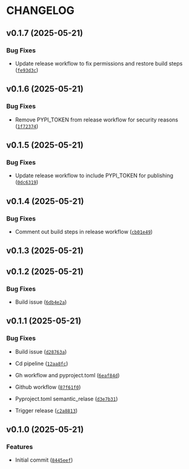 # CHANGELOG


## v0.1.7 (2025-05-21)

### Bug Fixes

- Update release workflow to fix permissions and restore build steps
  ([`fe93d3c`](https://github.com/Datura-ai/celium-sdk/commit/fe93d3c4a78ec67d79c501bd8797fe5a22f6a74e))


## v0.1.6 (2025-05-21)

### Bug Fixes

- Remove PYPI_TOKEN from release workflow for security reasons
  ([`1f72374`](https://github.com/Datura-ai/celium-sdk/commit/1f72374b7e63912fffad3a7c968feb9a49ab9244))


## v0.1.5 (2025-05-21)

### Bug Fixes

- Update release workflow to include PYPI_TOKEN for publishing
  ([`0dc6319`](https://github.com/Datura-ai/celium-sdk/commit/0dc631968f3624f9863ef97ee6ad477634ba55c6))


## v0.1.4 (2025-05-21)

### Bug Fixes

- Comment out build steps in release workflow
  ([`cb01e49`](https://github.com/Datura-ai/celium-sdk/commit/cb01e4902e4395926444ff27cfd2aef3e0bd5d2c))


## v0.1.3 (2025-05-21)


## v0.1.2 (2025-05-21)

### Bug Fixes

- Build issue
  ([`6db4e2a`](https://github.com/Datura-ai/celium-sdk/commit/6db4e2a7d3e4c2ee76e9c98c955e1a1b484089a9))


## v0.1.1 (2025-05-21)

### Bug Fixes

- Build issue
  ([`d28763a`](https://github.com/Datura-ai/celium-sdk/commit/d28763a982cb5df374d5fe9f780b74f965ed8c3c))

- Cd pipeline
  ([`12aa8fc`](https://github.com/Datura-ai/celium-sdk/commit/12aa8fce58f7208bc0a794a120dca05494e17834))

- Gh workflow and pyproject.toml
  ([`6eaf84d`](https://github.com/Datura-ai/celium-sdk/commit/6eaf84dd55bbbbe3d01013f11173fab8407f4b71))

- Github workflow
  ([`87f61f0`](https://github.com/Datura-ai/celium-sdk/commit/87f61f0489cf736a60ed02b00f660f9655565325))

- Pyproject.toml semantic_relase
  ([`d3e7b31`](https://github.com/Datura-ai/celium-sdk/commit/d3e7b31869a434d3a3eadb3ef25a9fb03a1c214f))

- Trigger release
  ([`c2a8813`](https://github.com/Datura-ai/celium-sdk/commit/c2a88136fb736de268d02dd62012b27e5f927ccf))


## v0.1.0 (2025-05-21)

### Features

- Initial commit
  ([`8445eef`](https://github.com/Datura-ai/celium-sdk/commit/8445eefd9cc79191a4bb3381b9b4e8f24f1a8664))
